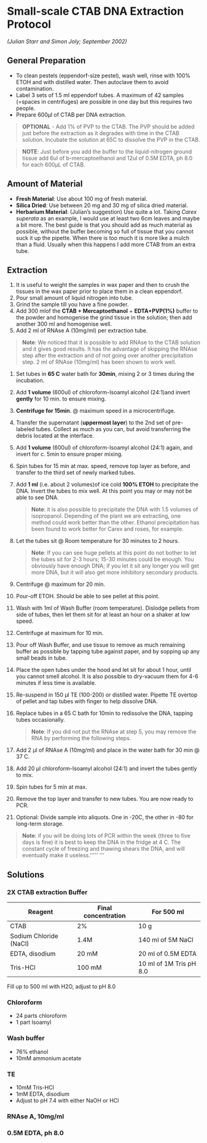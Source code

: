 # Small-scale CTAB DNA Extraction Protocol
*(Julian Starr and Simon Joly; September 2002)*

## General Preparation
 * To clean pestels (eppendorf-size pestel), wash well, rinse with 100% ETOH and with distilled water. Then autoclave them to avoid contamination.
 * Label 3 sets of 1.5 ml eppendorf tubes. A maximum of 42 samples (=spaces in centrifuges) are possible in one day but this requires two people.
 * Prepare 600µl of CTAB per DNA extraction.

> **OPTIONAL** - Add 1% of PVP to the CTAB. The PVP should be added just before the extraction as it degrades with time in the CTAB solution. Incubate the solution at 65C to dissolve the PVP in the CTAB.

> **NOTE**: Just before you add the buffer to the liquid-nitrogen ground tissue add 6ul of b-mercaptoethanol and 12ul of 0.5M EDTA, ph 8.0 for each 600µL of CTAB.

## Amount of Material
 * **Fresh Material**: Use about 100 mg of fresh material.
 * **Silica Dried**: Use between 20 mg and 30 mg of silica dried material.
 * **Herbarium Material**: (Julian’s suggestion) Use quite a lot. Taking *Carex superata* as an example, I would use at least two 6cm leaves and maybe a bit more. The best guide is that you should add as much material as possible, without the buffer becoming so full of tissue that you cannot suck it up the pipette. When there is too much it is more like a mulch than a fluid. Usually when this happens I add more CTAB from an extra tube.

## Extraction

1. It is useful to weight the samples in wax paper and then to crush the tissues in the wax paper prior to place them in a clean eppendorf.
2. Pour small amount of liquid nitrogen into tube.
 1. Grind the sample till you have a fine powder.
 1. Add 300 mlof the **CTAB + Mercaptoethanol** + **EDTA+PVP(1%)** buffer to the powder and homogenise the grind tissue in the solution; then add another 300 ml and homogenise well.
 1. Add 2 ml of RNAse A (10mg/ml) per extraction tube. 
 > **Note**: We noticed that it is possible to add RNAse to the CTAB solution and it gives good results. It has the advantage of skipping the RNAse step after the extraction and of not going over another precipitation step. 2 ml of RNAse (10mg/ml) has been shown to work well.
 1. Set tubes in **65 C** water bath for **30min**, mixing 2 or 3 times during the incubation.
 1. Add **1 volume** (600ul) of chloroform-Isoamyl alcohol (24:1)and invert **gently** for 10 min. to ensure mixing.
 1. **Centrifuge for 15min**. @ maximum speed in a microcentrifuge.
 1. Transfer the supernatant (**uppermost layer**) to the 2nd set of pre-labeled tubes. Collect as much as you can, but avoid transferring the debris located at the interface.
 1. Add **1 volume** (600ul) of chloroform-Isoamyl alcohol (24:1) again, and invert for c. 5min to ensure proper mixing.
 1. Spin tubes for 15 min at max. speed, remove top layer as before, and transfer to the third set of newly marked tubes.
 1. Add **1 ml** (i.e. about 2 volumes)of ice cold **100% ETOH** to precipitate the DNA. Invert the tubes to mix well. At this point you may or may not be able to see DNA.

    >**Note**: it is also possible to precipitate the DNA with 1.5 volumes of isopropanol. Depending of the plant we are extracting, one method could work better than the other. Ethanol precipitation has been found to work better for Carex and roses, for example.
 1. Let the tubes sit @ Room temperature for 30 minutes to 2 hours.

    >**Note**: If you can see huge pellets at this point do not bother to let the tubes sit for 2-3 hours; 15-30 minutes could be enough. You obviously have enough DNA; if you let it sit any longer you will get more DNA, but it will also get more inhibitory secondary products.
 1. Centrifuge @ maximum for 20 min.
 1. Pour-off ETOH. Should be able to see pellet at this point.
 1. Wash with 1ml of Wash Buffer (room temperature). Dislodge pellets from side of tubes, then let them sit for at least an hour on a shaker at low speed.
 1. Centrifuge at maximum for 10 min.
 1. Pour off Wash Buffer, and use tissue to remove as much remaining buffer as possible by tapping tube against paper, and by sopping up any small beads in tube.
 1. Place the open tubes under the hood and let sit for about 1 hour, until you cannot smell alcohol. It is also possible to dry-vacuum them for 4-6 minutes if less time is available.
 1. Re-suspend in 150 µl TE (100-200) or distilled water. Pipette TE overtop of pellet and tap tubes with finger to help dissolve DNA.
 1. Replace tubes in a 65 C bath for 10min to redissolve the DNA, tapping tubes occasionally.

    >**Note**: If you did not put the RNAse at step 5, you may remove the RNA by performing the following steps.
 1. Add 2 µl of RNAse A (10mg/ml) and place in the water bath for 30 min @ 37 C.
 1. Add 20 µl chloroform-Isoamyl alcohol (24:1) and invert the tubes gently to mix.
 1. Spin tubes for 5 min at max.
 1. Remove the top layer and transfer to new tubes. You are now ready to PCR.
 1. Optional: Divide sample into aliquots. One in -20C, the other in -80 for long-term storage.

> **Note**: if you will be doing lots of PCR within the week (three to five days is fine) it is best to keep the DNA in the fridge at 4 C. The constant cycle of freezing and thawing shears the DNA, and will eventually make it useless.''''' '''

## Solutions

### 2X CTAB extraction Buffer

Reagent | Final concentration | For 500 ml
------- | ------------------- | ----------
CTAB    | 2%                  | 10 g
Sodium Chloride (NaCl) | 1.4M | 140 ml of 5M NaCl
EDTA, disodium | 20 mM | 20 ml of 0.5M EDTA
Tris-HCl | 100 mM | 10 ml of 1M Tris pH 8.0

Fill up to 500 ml with H2O, adjust to pH 8.0

### Chloroform
 * 24 parts chloroform
 * 1 part Isoamyl

### Wash buffer
 * 76% ethanol
 * 10mM ammonium acetate

### TE
 * 10mM Tris-HCl
 * 1mM EDTA, disodium
 * Adjust to pH 7.4 with either NaOH or HCl

### RNAse A, 10mg/ml

### 0.5M EDTA, ph 8.0
